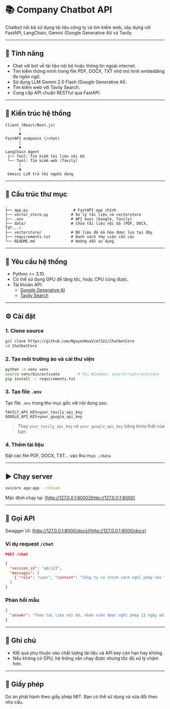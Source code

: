 # 📚 Company Chatbot API

Chatbot nội bộ sử dụng tài liệu công ty và tìm kiếm web, xây dựng với FastAPI, LangChain, Gemini (Google Generative AI) và Tavily.

---

## 🚀 Tính năng

- Chat với bot về tài liệu nội bộ hoặc thông tin ngoài internet.
- Tìm kiếm thông minh trong file PDF, DOCX, TXT nhờ mô hình embedding đa ngôn ngữ.
- Sử dụng LLM Gemini 2.0 Flash (Google Generative AI).
- Tìm kiếm web với Tavily Search.
- Cung cấp API chuẩn RESTful qua FastAPI.

---

## 🧩 Kiến trúc hệ thống

```
Client (React/Next.js)
      │
      ▼
FastAPI endpoint (/chat)
      │
      ▼
LangChain Agent
 ├── Tool: Tìm kiếm tài liệu nội bộ
 └── Tool: Tìm kiếm web (Tavily)
      │
      ▼
 Gemini LLM trả lời người dùng
```

---

## 📁 Cấu trúc thư mục

```
.
├── app.py                    # FastAPI app chính
├── vector_store.py          # Xử lý tài liệu và vectorstore
├── .env                     # API keys (Google, Tavily)
├── data/                    # Chứa tài liệu nội bộ (PDF, DOCX, TXT...)
├── vectorstore/             # Dữ liệu đã mã hóa được lưu tại đây
├── requirements.txt         # Danh sách thư viện cần cài
└── README.md                # Hướng dẫn sử dụng
```

---

## 🧪 Yêu cầu hệ thống

- Python >= 3.10
- Có thể sử dụng GPU để tăng tốc, hoặc CPU cũng được.
- Tài khoản API:
  - [Google Generative AI](https://makersuite.google.com/)
  - [Tavily Search](https://www.tavily.com/)

---

## ⚙️ Cài đặt

### 1. Clone source

```bash
git clone https://github.com/NguyenHuuViet322/ChatbotCore
cd ChatbotCore
```

### 2. Tạo môi trường ảo và cài thư viện

```bash
python -m venv venv
source venv/bin/activate        # Với Windows: venv\Scripts\activate
pip install -r requirements.txt
```

### 3. Tạo file `.env`

Tạo file `.env` trong thư mục gốc với nội dung sau:

```
TAVILY_API_KEY=your_tavily_api_key
GOOGLE_API_KEY=your_google_api_key
```

> Thay `your_tavily_api_key` và `your_google_api_key` bằng khóa thật của bạn.

### 4. Thêm tài liệu

Đặt các file PDF, DOCX, TXT... vào thư mục `./data`

---

## ▶️ Chạy server

```bash
uvicorn app:app --reload
```

Mặc định chạy tại: [http://127.0.0.1:8000](http://127.0.0.1:8000)

---

## 🧪 Gọi API

Swagger UI: [http://127.0.0.1:8000/docs](http://127.0.0.1:8000/docs)

### Ví dụ request `/chat`

```json
POST /chat

{
  "session_id": "abc123",
  "messages": [
    { "role": "user", "content": "Công ty có chính sách nghỉ phép như thế nào?" }
  ]
}
```

### Phản hồi mẫu

```json
{
  "answer": "Theo tài liệu nội bộ, nhân viên được nghỉ phép 12 ngày mỗi năm..."
}
```

---

## 📌 Ghi chú

- Kết quả phụ thuộc vào chất lượng tài liệu và API key còn hạn hay không.
- Nếu không có GPU, hệ thống vẫn chạy được nhưng tốc độ xử lý chậm hơn.

---

## 📃 Giấy phép

Dự án phát hành theo giấy phép MIT. Bạn có thể sử dụng và sửa đổi theo nhu cầu.
